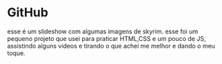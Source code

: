# GitHub
esse é um slideshow com algumas imagens de skyrim.
esse foi um pequeno projeto que usei para praticar HTML,CSS e um pouco de JS, assistindo alguns videos e tirando o que achei me melhor e dando o meu toque.
